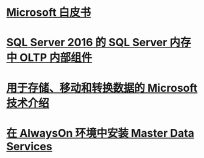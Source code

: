 # [Microsoft 白皮书](microsoft-white-papers.md)
# [SQL Server 2016 的 SQL Server 内存中 OLTP 内部组件](sql-server-in-memory-oltp-internals-for-sql-server-2016.md)
# [用于存储、移动和转换数据的 Microsoft 技术介绍](introducing-microsoft-technologies-for-data-storage-movement-and-transformation.md)
# [在 AlwaysOn 环境中安装 Master Data Services](installing-master-data-services-in-an-alwayson-environment.md)
